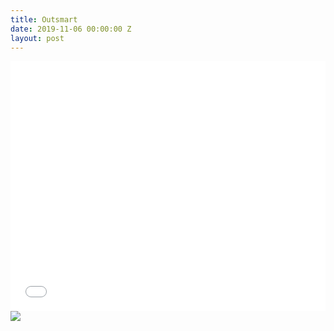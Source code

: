 ```yaml
---
title: Outsmart
date: 2019-11-06 00:00:00 Z
layout: post
---
```


<iframe width="100%" height="400" src="{{site.url}}/assets/em/sketch_2/index.html" frameborder="0">
</iframe>

<img src="{{relativeurl}}/assets/em/sketch_2/1TQYpCx.jpg">
